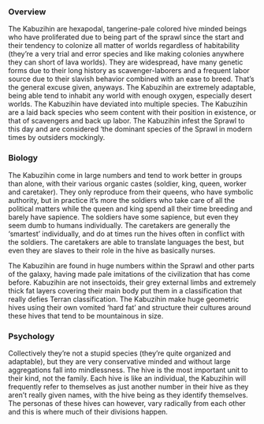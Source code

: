 
### Overview

The Kabuzihin are hexapodal, tangerine-pale colored hive minded beings who have proliferated due to being part of the sprawl since the start and their tendency to colonize all matter of worlds regardless of habitability (they’re a very trial and error species and like making colonies anywhere they can short of lava worlds).  They are widespread, have many genetic forms due to their long history as scavenger-laborers and a frequent labor source due to their slavish behavior combined with an ease to breed.  That’s the general excuse given, anyways.  The Kabuzihin are extremely adaptable, being able tend to inhabit any world with enough oxygen, especially desert worlds.  The Kabuzihin have deviated into multiple species.  The Kabuzihin are a laid back species who seem content with their position in existence, or that of scavengers and back up labor.  The Kabuzihin infest the Sprawl to this day and are considered ‘the dominant species of the Sprawl in modern times by outsiders mockingly.

### Biology

The Kabuzihin come in large numbers and tend to work better in groups than alone, with their various organic castes (soldier, king, queen, worker and caretaker).  They only reproduce from their queens, who have symbolic authority, but in practice it’s more the soldiers who take care of all the political matters while the queen and king spend all their time breeding and barely have sapience.  The soldiers have some sapience, but even they seem dumb to humans individually.  The caretakers are generally the ‘smartest’ individually, and do at times run the hives often in conflict with the soldiers.  The caretakers are able to translate languages the best, but even they are slaves to their role in the hive as basically nurses.  

The Kabuzihin are found in huge numbers within the Sprawl and other parts of the galaxy, having made pale imitations of the civilization that has come before.  Kabuzihin are not insectoids, their grey external limbs and extremely thick fat layers covering their main body put them in a classification that really defies Terran classification.  The Kabuzihin make huge geometric hives using their own vomited ‘hard fat’ and structure their cultures around these hives that tend to be mountainous in size.

### Psychology

Collectively they’re not a stupid species (they’re quite organized and adaptable), but they are very conservative minded and without large aggregations fall into mindlessness.  The hive is the most important unit to their kind, not the family.  Each hive is like an individual, the Kabuzihin will frequently refer to themselves as just another number in their hive as they aren’t really given names, with the hive being as they identify themselves.  The personas of these hives can however, vary radically from each other and this is where much of their divisions happen.

